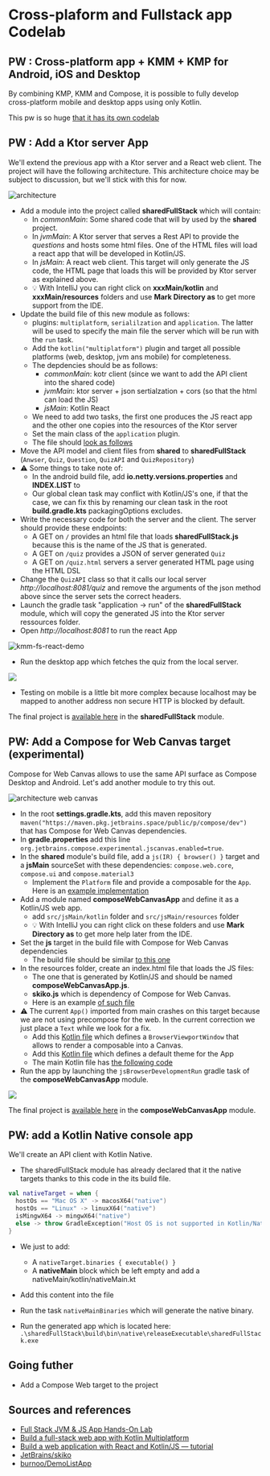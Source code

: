 # Cross-plaform and Fullstack app Codelab

## PW : Cross-platform app + KMM + KMP for Android, iOS and Desktop

By combining KMP, KMM and Compose, it is possible to fully develop cross-platform mobile and desktop apps using only Kotlin.

This pw is so huge [that it has its own codelab](https://worldline.github.io/learning-kotlin-multiplatform/)

## PW : Add a Ktor server App

We'll extend the previous app with a Ktor server and a React web client.
The project will have the following architecture.
This architecture choice may be subject to discussion, but we'll stick with this for now.

![architecture](../../assets/fs-kmp-architecture.drawio.svg)

- Add a module into the project called **sharedFullStack** which will contain:
  - In _commonMain_: Some shared code that will by used by the **shared** project.
  - In _jvmMain_: A Ktor server that serves a Rest API to provide the _questions_ and hosts some html files. One of the HTML files will load a react app that will be developed in Kotlin/JS.
  - In _jsMain_: A react web client. This target will only generate the JS code, the HTML page that loads this will be provided by Ktor server as explained above.
  - 💡 With IntelliJ you can right click on **xxxMain/kotlin** and **xxxMain/resources** folders and use **Mark Directory as** to get more support from the IDE.
- Update the build file of this new module as follows:
  - plugins: `multiplatform`, `serialilzation` and `application`. The latter will be used to specify the main file the server which will be run with the `run` task.
  - Add the `kotlin("multiplatform")` plugin and target all possible platforms (web, desktop, jvm ans mobile) for completeness.
  - The depdencies should be as follows:
    - _commonMain_: kotr client (since we want to add the API client into the shared code)
    - _jvmMain_: ktor server + json sertialzation + cors (so that the html can load the JS)
    - _jsMain_: Kotlin React
  - We need to add two tasks, the first one produces the JS react app and the other one copies into the resources of the Ktor server
  - Set the main class of the `application` plugin.
  - The file should [look as follows](https://github.com/worldline/learning-kotlin/blob/main/material/kmm-fullstack-demo/sharedFullStack/build.gradle.kts)
- Move the API model and client files from **shared** to **sharedFullStack** (`Anwser`, `Quiz`, `Question`, `QuizAPI` and `QuizRepository`)
- ⚠️ Some things to take note of:
  - In the android build file, add **io.netty.versions.properties** and **INDEX.LIST** to
  - Our global clean task may conflict with Kotlin/JS's one, if that the case, we can fix this by renaming our clean task in the root **build.gradle.kts**
    packagingOptions excludes.
- Write the necessary code for both the server and the client. The server should provide these endpoints:
  - A GET on `/` provides an html file that loads **sharedFullStack.js** because this is the name of the JS that is generated.
  - A GET on `/quiz` provides a JSON of server generated `Quiz`
  - A GET on `/quiz.html` servers a server generated HTML page using the HTML DSL
- Change the `QuizAPI` class so that it calls our local server _http://localhost:8081/quiz_ and remove the arguments of the json method above since the server sets the correct headers.
- Launch the gradle task "application -> run" of the **sharedFullStack** module, which will copy the generated JS into the Ktor server ressources folder.
- Open _http://localhost:8081_ to run the react App

![kmm-fs-react-demo](../../assets/kmm-fs-react-demo.png)

- Run the desktop app which fetches the quiz from the local server.

![](../../assets/kmp-fs-desktop-local-ktor.png)

- Testing on mobile is a little bit more complex because localhost may be mapped to another address non secure HTTP is blocked by default.

The final project is [available here](https://github.com/worldline/learning-kotlin/tree/main/material/kmm-fullstack-demo) in the **sharedFullStack** module.

## PW: Add a Compose for Web Canvas target (experimental)

Compose for Web Canvas allows to use the same API surface as Compose Desktop and Android.
Let's add another module to try this out.

![architecture web canvas](../../assets/fs-kmp-webcanvas-architecture.drawio.svg)

- In the root **settings.gradle.kts**, add this maven repository `maven("https://maven.pkg.jetbrains.space/public/p/compose/dev")` that has Compose for Web Canvas dependencies.
- In **gradle.properties** add this line `org.jetbrains.compose.experimental.jscanvas.enabled=true`.
- In the **shared** module's build file, add a `js(IR) { browser() }` target and a **jsMain** sourceSet with these dependencies: `compose.web.core`, `compose.ui` and `compose.material3`
  - Implement the `Platform` file and provide a composable for the `App`. Here is an [example implementation](https://github.com/worldline/learning-kotlin/tree/main/material/kmm-fullstack-demo/shared/src/jsMain/kotlin/com/devoxxfr2023/km)
- Add a module named **composeWebCanvasApp** and define it as a Kotlin/JS web app.
  - add `src/jsMain/kotlin` folder and `src/jsMain/resources` folder
  - 💡 With IntelliJ you can right click on these folders and use **Mark Directory as** to get more help later from the IDE.
- Set the **js** target in the build file with Compose for Web Canvas dependencies
  - The build file should be similar [to this one](https://github.com/worldline/learning-kotlin/blob/main/material/kmm-fullstack-demo/composeWebCanvasApp/build.gradle.kts)
- In the resources folder, create an index.html file that loads the JS files:
  - The one that is generated by Kotlin/JS and should be named **composeWebCanvasApp.js**.
  - **skiko.js** which is dependency of Compose for Web Canvas.
  - Here is an example [of such file](https://github.com/worldline/learning-kotlin/blob/main/material/kmm-fullstack-demo/composeWebCanvasApp/src/jsMain/resources/index.html)
- ⚠️ The current `App()` imported from main crashes on this target because we are not using precompose for the web. In the current correction we just place a `Text` while we look for a fix.
  - Add this [Kotlin file](https://github.com/worldline/learning-kotlin/blob/main/material/kmm-fullstack-demo/composeWebCanvasApp/src/jsMain/kotlin/tech/worldline/demo/BrowserViewportWindow.kt) which defines a `BrowserViewportWindow` that allows to render a composable into a Canvas.
  - Add this [Kotlin file](https://github.com/worldline/learning-kotlin/blob/main/material/kmm-fullstack-demo/composeWebCanvasApp/src/jsMain/kotlin/tech/worldline/demo/AppTheme.kt) which defines a default theme for the App
  - The main Kotlin file has [the following code](https://github.com/worldline/learning-kotlin/blob/main/material/kmm-fullstack-demo/composeWebCanvasApp/src/jsMain/kotlin/tech/worldline/demo/MainWeb.kt)
- Run the app by launching the `jsBrowserDevelopmentRun` gradle task of the **composeWebCanvasApp** module.

![](../../assets/compose-web-demo.png)

The final project is [available here](https://github.com/worldline/learning-kotlin/tree/main/material/kmm-fullstack-demo) in the **composeWebCanvasApp** module.

## PW: add a Kotlin Native console app

We'll create an API client with Kotlin Native.

- The sharedFullStack module has already declared that it the native targets thanks to this code in the its build file.

```kotlin
val nativeTarget = when {
  hostOs == "Mac OS X" -> macosX64("native")
  hostOs == "Linux" -> linuxX64("native")
  isMingwX64 -> mingwX64("native")
  else -> throw GradleException("Host OS is not supported in Kotlin/Native.")
}
```

- We just to add:
  - A `nativeTarget.binaries { executable() }`
  - A **nativeMain** block which be left empty and add a nativeMain/kotlin/nativeMain.kt
- Add this content into the file

- Run the task `nativeMainBinaries` which will generate the native binary.
- Run the generated app which is located here: `.\sharedFullStack\build\bin\native\releaseExecutable\sharedFullStack.exe`

## Going futher

- Add a Compose Web target to the project

## Sources and references

- [Full Stack JVM & JS App Hands-On Lab](https://github.com/kotlin-hands-on/jvm-js-fullstack)
- [Build a full-stack web app with Kotlin Multiplatform](https://kotlinlang.org/docs/multiplatform-full-stack-app.html)
- [Build a web application with React and Kotlin/JS — tutorial](https://kotlinlang.org/docs/js-react.htm)
- [JetBrains/skiko](https://github.com/JetBrains/skiko)
- [burnoo/DemoListApp](https://github.com/burnoo/DemoListApp)
